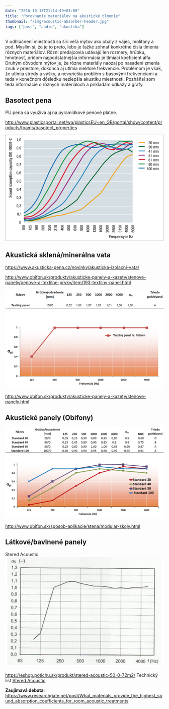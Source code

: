 ```yaml
---
date: "2016-10-13T21:14:49+01:00"
title: "Porovnanie materiálov na akustické tlmenie"
thumbnail: "/img/acoustic-absorber-header.jpg"
tags: ["post", "audio", "akustika"]
---
```


V odhlučnení miestností sa šíri veľa mýtov ako obaly z vajec, molitany a pod. Myslím si, že je to preto, lebo je ťažké zohnať konkrétne čísla tlmenia rôznych materiálov. Rôzni predajcovia udávajú len rozmery, hrúbku, hmotnosť, pričom najpodstatnejšia informácia je tlmiaci koeficient alfa. Druhým dôvodom mýtov je, že rôzne materiály naozaj po nasadení zmenia zvuk v priestore, dokonca aj utlmia niektoré frekvencie. Problémom je však, že utlmia stredy a výšky, a nevyriešia problém s basovými frekvenciami a teda v konečnom dôsledku nezlepšia akustiku miestnosti. Pozháňal som teda informácie o rôznych materiáloch a prikladám odkazy a grafy.

## Basotect pena

PU pena sa využíva aj na pyramídkové penové platne.

http://www.plasticsportal.net/wa/plasticsEU~en_GB/portal/show/content/products/foams/basotect_properties

![basotect physical](/wp-content/uploads/2016/10/basotect-physical.gif)

## Akustická sklená/minerálna vata

https://www.akusticka-pena.cz/novinky/akusticka-izolacni-vata/

http://www.obifon.sk/produkty/akusticke-panely-a-kazety/stenove-panely/penove-a-textilne-prvky/item/193-textilny-panel.html

![textilny-panel](/wp-content/uploads/2016/10/textilny-panel.jpg)


http://www.obifon.sk/produkty/akusticke-panely-a-kazety/stenove-panely.html

## Akustické panely (Obifony)

![modular-standart](/wp-content/uploads/2016/10/Modular-Standart.jpg)


http://www.obifon.sk/sposob-aplikacie/stena/modular-skoly.html

## Látkové/bavlnené panely

Stered Acoustic
![stered-acoustic-pohltivost](/wp-content/uploads/2016/10/stered-acoustic-pohltivost.jpg "Graf pohltivosti 50mm hrubej platne Stered Acoustic")



https://eshop.potichu.sk/produkt/stered-acoustic-50-0-72m2/
Technický list [Stered Acoustic](http://potichu.sk/wp-content/uploads/2015/05/stered_acoustic_technicky_list.pdf).

__Zaujímavá debata__: https://www.researchgate.net/post/What_materials_provide_the_highest_sound_absorption_coefficients_for_room_acoustic_treatments

